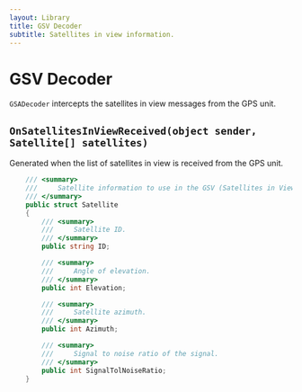 ```yaml
---
layout: Library
title: GSV Decoder
subtitle: Satellites in view information.
---
```


# GSV Decoder

`GSADecoder` intercepts the satellites in view messages from the GPS unit.

## `OnSatellitesInViewReceived(object sender, Satellite[] satellites)`

Generated when the list of satellites in view is received from the GPS unit.

```csharp
    /// <summary>
    ///     Satellite information to use in the GSV (Satellites in View) decoder.
    /// </summary>
    public struct Satellite
    {
        /// <summary>
        ///     Satellite ID.
        /// </summary>
        public string ID;

        /// <summary>
        ///     Angle of elevation.
        /// </summary>
        public int Elevation;

        /// <summary>
        ///     Satellite azimuth.
        /// </summary>
        public int Azimuth;

        /// <summary>
        ///     Signal to noise ratio of the signal.
        /// </summary>
        public int SignalTolNoiseRatio;
    }
```